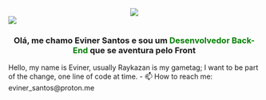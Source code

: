 <div align="center">
  <img src="https://profile-counter.glitch.me/Samuel-prata/count.svg?"  />
</div>

<div>
  <img src='https://i.imgur.com/JeYUg7I.png' />
</div>

<div align='center'>
  <h3>Olá, me chamo Eviner Santos e sou um <span style='color:green'>Desenvolvedor Back-End</span> que se aventura pelo Front</h3>
</div>
Hello, my name is Eviner, usually Raykazan is my gametag;
I want to be part of the change, one line of code at time.
- 📫 How to reach me: eviner_santos@proton.me
<!---
Raykazan/Raykazan is a ✨ special ✨ repository because its `README.md` (this file) appears on your GitHub profile.
You can click the Preview link to take a look at your changes.
--->
